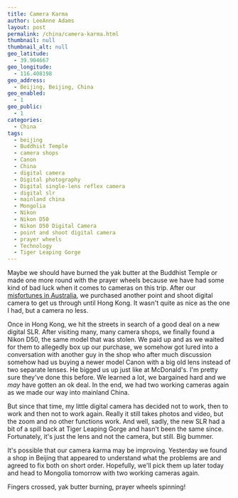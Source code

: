 ```yaml
---
title: Camera Karma
author: LeeAnne Adams
layout: post
permalink: /china/camera-karma.html
thumbnail: null
thumbnail_alt: null
geo_latitude:
  - 39.904667
geo_longitude:
  - 116.408198
geo_address:
  - Beijing, Beijing, China
geo_enabled:
  - 1
geo_public:
  - 1
categories:
  - China
tags:
  - beijing
  - Buddhist Temple
  - camera shops
  - Canon
  - China
  - digital camera
  - Digital photography
  - Digital single-lens reflex camera
  - digital slr
  - mainland china
  - Mongolia
  - Nikon
  - Nikon D50
  - Nikon D50 Digital Camera
  - point and shoot digital camera
  - prayer wheels
  - Technology
  - Tiger Leaping Gorge
---
```

Maybe we should have burned the yak butter at the Buddhist Temple or made one more round with the prayer wheels because we have had some kind of bad luck when it comes to cameras on this trip. After our [misfortunes in Australia][1], we purchased another point and shoot digital camera to get us through until Hong Kong.  It wasn't quite as nice as the one I had, but a camera no less.

Once in Hong Kong, we hit the streets in search of a good deal on a new digital SLR.  After visiting many, many camera shops, we finally found a Nikon D50, the same model that was stolen.  We paid up and as we waited for them to allegedly box up our purchase, we somehow got lured into a conversation with another guy in the shop who after much discussion somehow had us buying a newer model Canon with a big old lens instead of two separate lenses.  He bigged us up just like at McDonald's.  I'm pretty sure they've done this before.  We learned a lot, we bargained hard and we _may_ have gotten an ok deal.  In the end, we had two working cameras again as we made our way into mainland China.

But since that time, my little digital camera has decided not to work, then to work and then not to work again.  Really it still takes photos and video, but the zoom and no other functions work.  And well, sadly, the new SLR had a bit of a spill back at Tiger Leaping Gorge and hasn't been the same since.  Fortunately, it's just the lens and not the camera, but still.  Big bummer.

It's possible that our camera karma may be improving. Yesterday we found a shop in Beijing that appeared to understand what the problems are and agreed to fix both on short order.  Hopefully, we'll pick them up later today and head to Mongolia tomorrow with two working cameras again. 

Fingers crossed, yak butter burning, prayer wheels spinning!

[1]: http://gothereandback.com/australia/dude-wheres-our-stuff.html "Dude Where's Our Stuff?"